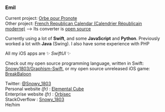 ### Emil

Current project: [Orbe pour Pronote](https://apps.apple.com/fr/app/orbe-pour-pronote/id1508406857)  
Other project: [French Republican Calendar (Calendrier Républicain moderne)](https://apps.apple.com/fr/app/calendrier-republicain-moderne/id1509106182)
—> Its converter is [open source](https://gist.github.com/Snowy1803/1c610811c8d957d16943ae166604bf95)

Currently using a lot of **Swift**, and some **JavaScript** and **Python**.
Previously worked a lot with **Java** (Swing).
I also have some experience with PHP

All my iOS apps are ✨ _SwiftUI_ ✨

Check out my open source programming language, written in Swift: [Snowy1803/Graphism-Swift](https://github.com/Snowy1803/Graphism-Swift), or my open source unreleased iOS game: [BreakBaloon](https://github.com/Snowy1803/BreakBaloon-mobile)

Twitter: [@Snowy_1803](https://twitter.com/Snowy_1803)  
Personal website _(fr)_ : [Elemental Cube](http://elementalcube.infos.st)  
Enterprise website _(fr)_ : [Orbisec](https://orbisec.fr)  
StackOverflow : [Snowy_1803](https://stackoverflow.com/users/6551357/snowy-1803)  
He/him
